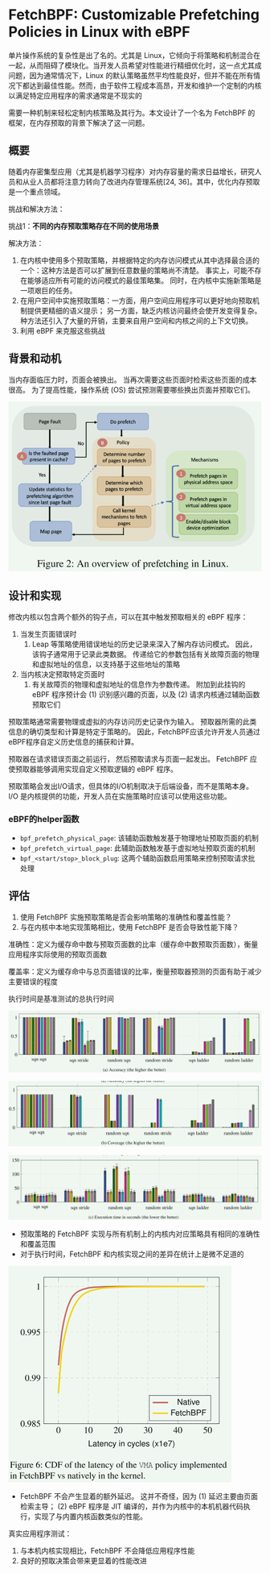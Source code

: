 # FetchBPF: Customizable Prefetching Policies in Linux with eBPF

单片操作系统的复杂性是出了名的。尤其是 Linux，它倾向于将策略和机制混合在一起，从而阻碍了模块化。当开发人员希望对性能进行精细优化时，这一点尤其成问题，因为通常情况下，Linux 的默认策略虽然平均性能良好，但并不能在所有情况下都达到最佳性能。然而，由于软件工程成本高昂，开发和维护一个定制的内核以满足特定应用程序的需求通常是不现实的

需要一种机制来轻松定制内核策略及其行为。本文设计了一个名为 FetchBPF 的框架，在内存预取的背景下解决了这一问题。



## 概要

随着内存密集型应用（尤其是机器学习程序）对内存容量的需求日益增长，研究人员和从业人员都将注意力转向了改进内存管理系统[24, 36]。其中，优化内存预取是一个重点领域。

挑战和解决方法：

挑战1：**不同的内存预取策略存在不同的使用场景**

解决方法：

1. 在内核中使用多个预取策略，并根据特定的内存访问模式从其中选择最合适的一个：这种方法是否可以扩展到任意数量的策略尚不清楚。 事实上，可能不存在能够适应所有可能的访问模式的最佳策略集。 同时，在内核中实施新策略是一项艰巨的任务。
2. 在用户空间中实施预取策略：一方面，用户空间应用程序可以更好地向预取机制提供更精细的语义提示； 另一方面，缺乏内核访问最终会使开发变得复杂。种方法还引入了大量的开销，主要来自用户空间和内核之间的上下文切换。
3. 利用 eBPF 来克服这些挑战



## 背景和动机

当内存面临压力时，页面会被换出。 当再次需要这些页面时检索这些页面的成本很高。 为了提高性能，操作系统 (OS) 尝试预测需要哪些换出页面并预取它们。

![image-20240913160541314](./assert/image-20240913160541314.png)



## 设计和实现

修改内核以包含两个额外的钩子点，可以在其中触发预取相关的 eBPF 程序：

1. 当发生页面错误时
   1. Leap 等策略使用错误地址的历史记录来深入了解内存访问模式。 因此，该钩子通常用于记录此类数据。 传递给它的参数包括有关故障页面的物理和虚拟地址的信息，以支持基于这些地址的策略
2. 当内核决定预取特定页面时
   1. 有关故障页的物理和虚拟地址的信息作为参数传递。 附加到此挂钩的 eBPF 程序预计会 (1) 识别感兴趣的页面，以及 (2) 请求内核通过辅助函数预取它们

预取策略通常需要物理或虚拟的内存访问历史记录作为输入。 预取器所需的此类信息的确切类型和计算是特定于策略的。 因此，FetchBPF应该允许开发人员通过eBPF程序自定义历史信息的捕获和计算。

预取器在请求错误页面之前运行， 然后预取请求与页面一起发出。 FetchBPF 应使预取器能够调用实现自定义预取逻辑的 eBPF 程序。

预取策略会发出I/O请求，但具体的I/O机制取决于后端设备，而不是策略本身。 I/O 是内核提供的功能，开发人员在实施策略时应该可以使用这些功能。



### eBPF的helper函数

- `bpf_prefetch_physical_page`: 该辅助函数触发基于物理地址预取页面的机制
- `bpf_prefetch_virtual_page`: 此辅助函数触发基于虚拟地址预取页面的机制
- `bpf_<start/stop>_block_plug`: 这两个辅助函数启用策略来控制预取请求批处理



## 评估

1. 使用 FetchBPF 实施预取策略是否会影响策略的准确性和覆盖性能？
2. 与在内核中本地实现策略相比，使用 FetchBPF 是否会导致性能下降？



准确性：定义为缓存命中数与预取页面数的比率（缓存命中数预取页面数），衡量应用程序实际使用的预取页面数

覆盖率：定义为缓存命中与总页面错误的比率，衡量预取器预测的页面有助于减少主要错误的程度

执行时间是基准测试的总执行时间

![image-20240913163642717](./assert/image-20240913163642717.png)

![image-20240913163719057](./assert/image-20240913163719057.png)

![image-20240913163748312](./assert/image-20240913163748312.png)

- 预取策略的 FetchBPF 实现与所有机制上的内核内对应策略具有相同的准确性和覆盖范围
- 对于执行时间，FetchBPF 和内核实现之间的差异在统计上是微不足道的

<img src="./assert/image-20240913163825057.png" alt="image-20240913163825057" style="zoom:50%;" />

-  FetchBPF 不会产生显着的额外延迟。 这并不奇怪，因为 (1) 延迟主要由页面检索主导； (2) eBPF 程序是 JIT 编译的，并作为内核中的本机机器代码执行，实现了与内置内核函数类似的性能。



真实应用程序测试：

1.  与本机内核实现相比，FetchBPF 不会降低应用程序性能
2. 良好的预取决策会带来更显着的性能改进

